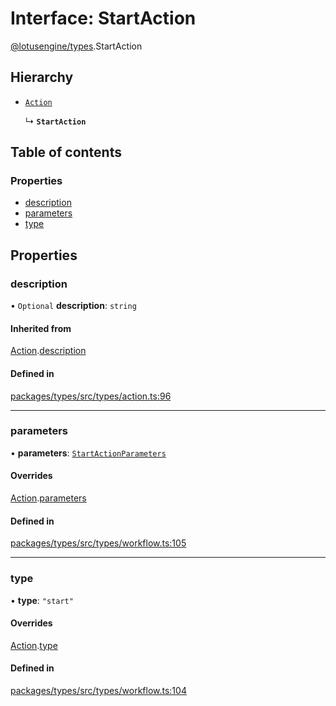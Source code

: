 # Interface: StartAction

[@lotusengine/types](../wiki/@lotusengine.types).StartAction

## Hierarchy

- [`Action`](../wiki/@lotusengine.types.Action)

  ↳ **`StartAction`**

## Table of contents

### Properties

- [description](../wiki/@lotusengine.types.StartAction#description)
- [parameters](../wiki/@lotusengine.types.StartAction#parameters)
- [type](../wiki/@lotusengine.types.StartAction#type)

## Properties

### description

• `Optional` **description**: `string`

#### Inherited from

[Action](../wiki/@lotusengine.types.Action).[description](../wiki/@lotusengine.types.Action#description)

#### Defined in

[packages/types/src/types/action.ts:96](https://github.com/lotusengine/sdk/blob/fdb90a3/packages/types/src/types/action.ts#L96)

___

### parameters

• **parameters**: [`StartActionParameters`](../wiki/@lotusengine.types.StartActionParameters)

#### Overrides

[Action](../wiki/@lotusengine.types.Action).[parameters](../wiki/@lotusengine.types.Action#parameters)

#### Defined in

[packages/types/src/types/workflow.ts:105](https://github.com/lotusengine/sdk/blob/fdb90a3/packages/types/src/types/workflow.ts#L105)

___

### type

• **type**: ``"start"``

#### Overrides

[Action](../wiki/@lotusengine.types.Action).[type](../wiki/@lotusengine.types.Action#type)

#### Defined in

[packages/types/src/types/workflow.ts:104](https://github.com/lotusengine/sdk/blob/fdb90a3/packages/types/src/types/workflow.ts#L104)
